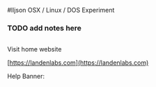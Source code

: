 #lljson
OSX / Linux / DOS Experiment

### TODO add notes here

<pre>
</pre>

Visit home website

[https://landenlabs.com](https://landenlabs.com)


Help Banner:
<pre>
</pre>

